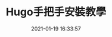 ---
title: Hugo手把手安裝教學
date: 2021-01-19 16:33:57
tags:
  - Hugo
  - Host
  - Github
categories:
  - 示例-demo
  - 架站-Website
  - 教學-Tutorial
---